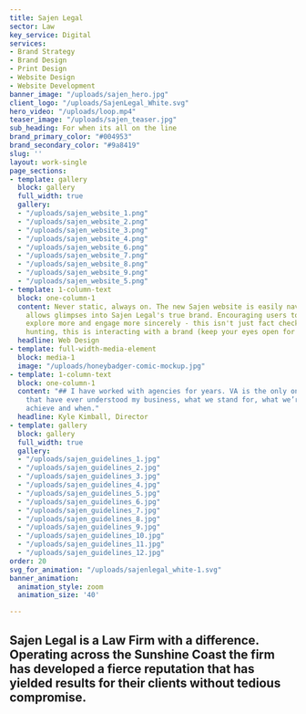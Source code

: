 ```yaml
---
title: Sajen Legal
sector: Law
key_service: Digital
services:
- Brand Strategy
- Brand Design
- Print Design
- Website Design
- Website Development
banner_image: "/uploads/sajen_hero.jpg"
client_logo: "/uploads/SajenLegal_White.svg"
hero_video: "/uploads/loop.mp4"
teaser_image: "/uploads/sajen_teaser.jpg"
sub_heading: For when its all on the line
brand_primary_color: "#004953"
brand_secondary_color: "#9a8419"
slug: ''
layout: work-single
page_sections:
- template: gallery
  block: gallery
  full_width: true
  gallery:
  - "/uploads/sajen_website_1.png"
  - "/uploads/sajen_website_2.png"
  - "/uploads/sajen_website_3.png"
  - "/uploads/sajen_website_4.png"
  - "/uploads/sajen_website_6.png"
  - "/uploads/sajen_website_7.png"
  - "/uploads/sajen_website_8.png"
  - "/uploads/sajen_website_9.png"
  - "/uploads/sajen_website_5.png"
- template: 1-column-text
  block: one-column-1
  content: Never static, always on. The new Sajen website is easily navigable and
    allows glimpses into Sajen Legal's true brand. Encouraging users to wander deeper,
    explore more and engage more sincerely - this isn't just fact checking or price
    hunting, this is interacting with a brand (keep your eyes open for the Honey Badger).
  headline: Web Design
- template: full-width-media-element
  block: media-1
  image: "/uploads/honeybadger-comic-mockup.jpg"
- template: 1-column-text
  block: one-column-1
  content: "## I have worked with agencies for years. VA is the only one I trust and
    that have ever understood my business, what we stand for, what we’re trying to
    achieve and when."
  headline: Kyle Kimball, Director
- template: gallery
  block: gallery
  full_width: true
  gallery:
  - "/uploads/sajen_guidelines_1.jpg"
  - "/uploads/sajen_guidelines_2.jpg"
  - "/uploads/sajen_guidelines_3.jpg"
  - "/uploads/sajen_guidelines_4.jpg"
  - "/uploads/sajen_guidelines_5.jpg"
  - "/uploads/sajen_guidelines_6.jpg"
  - "/uploads/sajen_guidelines_7.jpg"
  - "/uploads/sajen_guidelines_8.jpg"
  - "/uploads/sajen_guidelines_9.jpg"
  - "/uploads/sajen_guidelines_10.jpg"
  - "/uploads/sajen_guidelines_11.jpg"
  - "/uploads/sajen_guidelines_12.jpg"
order: 20
svg_for_animation: "/uploads/sajenlegal_white-1.svg"
banner_animation:
  animation_style: zoom
  animation_size: '40'

---
```

## Sajen Legal is a Law Firm with a difference. Operating across the Sunshine Coast the firm has developed a fierce reputation that has yielded results for their clients without tedious compromise.